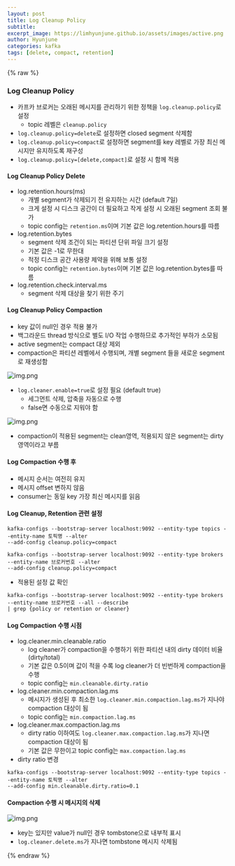 ```yaml
---
layout: post
title: Log Cleanup Policy
subtitle:
excerpt_image: https://limhyunjune.github.io/assets/images/active.png
author: Hyunjune
categories: kafka
tags: [delete, compact, retention]
---
```

{% raw %}
### Log Cleanup Policy
- 카프카 브로커는 오래된 메시지를 관리하기 위한 정책을 `log.cleanup.policy`로 설정
  - topic 레벨은 `cleanup.policy`
- `log.cleanup.policy=delete`로 설정하면 closed segment 삭제함
- `log.cleanup.policy=compact`로 설정하면 segment를 key 레벨로 가장 최신 메시지만 유지하도록 재구성
- `log.cleanup.policy=[delete,compact]`로 설정 시 함께 적용

#### Log Cleanup Policy Delete 
- log.retention.hours(ms)
  - 개별 segment가 삭제되기 전 유지하는 시간 (default 7일)
  - 크게 설정 시 디스크 공간이 더 필요하고 작게 설정 시 오래된 segment 조회 불가
  - topic config는 `retention.ms`이며 기본 값은 log.retention.hours를 따름
- log.retention.bytes
  - segment 삭제 조건이 되는 파티션 단위 파일 크기 설정
  - 기본 값은 -1로 무한대
  - 적정 디스크 공간 사용량 제약을 위해 보통 설정
  - topic config는 `retention.bytes`이며 기본 값은 log.retention.bytes를 따름
- log.retention.check.interval.ms
  - segment 삭제 대상을 찾기 위한 주기

####  Log Cleanup Policy Compaction
- key 값이 null인 경우 적용 불가
- 백그라운드 thread 방식으로 별도 I/O 작업 수행하므로 추가적인 부하가 소모됨
- active segment는 compact 대상 제외
- compaction은 파티션 레벨에서 수행되며, 개별 segment 들을 새로운 segment로 재생성함

![img.png](https://limhyunjune.github.io/assets/images/active.png)

- `log.cleaner.enable=true`로 설정 필요 (default true)
  - 세그먼트 삭제, 압축을 자동으로 수행
  - false면 수동으로 지워야 함

![img.png](https://limhyunjune.github.io/assets/images/cleandirty.png)
- compaction이 적용된 segment는 clean영역, 적용되지 않은 segment는 dirty영역이라고 부름

#### Log Compaction 수행 후
- 메시지 순서는 여전히 유지
- 메시지 offset 변하지 않음
- consumer는 동일 key 가장 최신 메시지를 읽음


#### Log Cleanup, Retention 관련 설정 
```
kafka-configs --bootstrap-server localhost:9092 --entity-type topics --entity-name 토픽명 --alter
--add-config cleanup.policy=compact

kafka-configs --bootstrap-server localhost:9092 --entity-type brokers --entity-name 브로커번호 --alter
--add-config cleanup.policy=compact
```

- 적용된 설정 값 확인

```
kafka-configs --bootstrap-server localhost:9092 --entity-type brokers --entity-name 브로커번호 --all --describe
| grep {policy or retention or cleaner}
```

#### Log Compaction 수행 시점
- log.cleaner.min.cleanable.ratio
  - log cleaner가 compaction을 수행하기 위한 파티션 내의 dirty 데이터 비율 (dirty/total)
  - 기본 값은 0.5이며 값이 적을 수록 log cleaner가 더 빈번하게 compaction을 수행
  - topic config는 `min.cleanable.dirty.ratio`
- log.cleaner.min.compaction.lag.ms
  - 메시지가 생성된 후 최소한 `log.cleaner.min.compaction.lag.ms`가 지나야 compaction 대상이 됨
  - topic config는 `min.compaction.lag.ms`
- log.cleaner.max.compaction.lag.ms
  - dirty ratio 이하여도 `log.cleaner.max.compaction.lag.ms`가 지나면 compaction 대상이 됨
  - 기본 값은 무한이고 topic config는 `max.compaction.lag.ms`
- dirty ratio 변경
```
kafka-configs --bootstrap-server localhost:9092 --entity-type topics --entity-name 토픽명 --alter
--add-config min.cleanable.dirty.ratio=0.1
```

#### Compaction 수행 시 메시지의 삭제
![img.png](https://limhyunjune.github.io/assets/images/compaction.png)
- key는 있지만 value가 null인 경우 tombstone으로 내부적 표시
- `log.cleaner.delete.ms`가 지나면 tombstone 메시지 삭제됨


{% endraw %}


